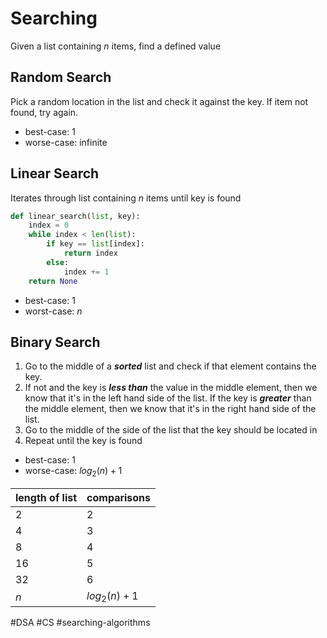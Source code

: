 # Searching
Given a list containing $n$ items, find a defined value

## Random Search
Pick a random location in the list and check it against the key. If item not found, try again.
- best-case: 1
- worse-case: infinite
## Linear Search
Iterates through list containing $n$ items until key is found
```python
def linear_search(list, key):
	index = 0
	while index < len(list):
		if key == list[index]:
			return index
		else:
			index += 1
	return None
```
- best-case: 1
- worst-case: $n$
## Binary Search
1. Go to the middle of a ___sorted___ list and check if that element contains the key.
2. If not and the key is ___less than___ the value in the middle element, then we know that it's in the left hand side of the list. If the key is ___greater___ than the middle element, then we know that it's in the right hand side of the list.
3. Go to the middle of the side of the list that the key should be located in
4. Repeat until the key is found
- best-case: 1
- worse-case: $log_{2}(n)+1$

| length of list | comparisons |
| -------------- | ----------- |
| 2              | 2           |
| 4              | 3           |
| 8              | 4           |
| 16             | 5           |
| 32             | 6           |
| $n$             | $log_{2}(n) + 1$ |

#DSA #CS #searching-algorithms
